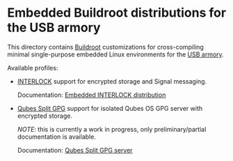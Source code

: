 Embedded Buildroot distributions for the USB armory
===================================================

This directory contains [Buildroot](http://buildroot.uclibc.org/)
customizations for cross-compiling minimal single-purpose embedded Linux
environments for the [USB armory](https://inversepath.com/usbarmory).

Available profiles:

* [INTERLOCK](https://github.com/inversepath/interlock) support for encrypted
  storage and Signal messaging.

  Documentation: [Embedded INTERLOCK distribution](https://github.com/inversepath/usbarmory/blob/master/software/buildroot/README-INTERLOCK.md)

* [Qubes Split GPG](https://www.qubes-os.org/doc/split-gpg/) support for
  isolated Qubes OS GPG server with encrypted storage.

  *NOTE*: this is currently a work in progress, only preliminary/partial
  documentation is available.

  Documentation: [Qubes Split GPG server](https://github.com/inversepath/usbarmory/blob/master/software/buildroot/README-Qubes_Split_GPG.md)
